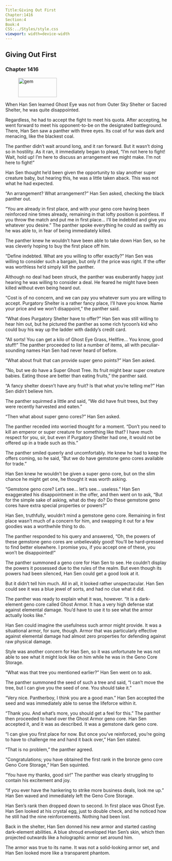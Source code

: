 ```yaml
---
Title:Giving Out First 
Chapter:1416 
Section:4 
Book:4 
CSS:../Styles/style.css 
viewport: width=device-width
---
```

  
## Giving Out First
### Chapter 1416
  
<figure>
	<img src="../Images/gem.gif" alt="gem" id="gem" width="120" height="60" />
</figure>
  

  
When Han Sen learned Ghost Eye was not from Outer Sky Shelter or Sacred Shelter, he was quite disappointed.

Regardless, he had to accept the fight to meet his quota. After accepting, he went forward to meet his opponent-to-be on the designated battleground. There, Han Sen saw a panther with three eyes. Its coat of fur was dark and menacing, like the blackest coal.

The panther didn’t wait around long, and it ran forward. But it wasn’t doing so in hostility. As it ran, it immediately began to plead, “I’m not here to fight! Wait, hold up! I’m here to discuss an arrangement we might make. I’m not here to fight!”

Han Sen thought he’d been given the opportunity to slay another super creature baby, but hearing this, he was a little taken aback. This was not what he had expected.

“An arrangement? What arrangement?” Han Sen asked, checking the black panther out.

“You are already in first place, and with your geno core having been reinforced nine times already, remaining in that lofty position is pointless. If you throw the match and put me in first place… I’ll be indebted and give you whatever you desire.” The panther spoke everything he could as swiftly as he was able to, in fear of being immediately killed.

The panther knew he wouldn’t have been able to take down Han Sen, so he was cleverly hoping to buy the first place off him.

“Define indebted. What are you willing to offer exactly?” Han Sen was willing to consider such a bargain, but only if the price was right. If the offer was worthless he’d simply kill the panther.

Although no deal had been struck, the panther was exuberantly happy just hearing he was willing to consider a deal. He feared he might have been killed without even being heard out.

“Cost is of no concern, and we can pay you whatever sum you are willing to accept. Purgatory Shelter is a rather fancy place, I’ll have you know. Name your price and we won’t disappoint,” the panther said.

“What does Purgatory Shelter have to offer?” Han Sen was still willing to hear him out, but he pictured the panther as some rich tycoon’s kid who could buy his way up the ladder with daddy’s credit card.

“All sorts! You can get a kilo of Ghost Eye Grass, Hellfire… You know, good stuff!” The panther proceeded to list a number of items, all with peculiar-sounding names Han Sen had never heard of before.

“What about fruit that can provide super geno points?” Han Sen asked.

“No, but we do have a Super Ghost Tree. Its fruit might bear super creature babies. Eating those are better than eating fruits,” the panther said.

“A fancy shelter doesn’t have any fruit? Is that what you’re telling me?” Han Sen didn’t believe him.

The panther squirmed a little and said, “We did have fruit trees, but they were recently harvested and eaten.”

“Then what about super geno cores?” Han Sen asked.

The panther receded into worried thought for a moment. “Don’t you need to kill an emperor or super creature for something like that? I have much respect for you, sir, but even if Purgatory Shelter had one, it would not be offered up in a trade such as this.”

The panther smiled queerly and uncomfortably. He knew he had to keep the offers coming, so he said, “But we do have gemstone geno cores available for trade.”

Han Sen knew he wouldn’t be given a super geno core, but on the slim chance he might get one, he thought it was worth asking.

“Gemstone geno core? Let’s see… let’s see… useless.” Han Sen exaggerated his disappointment in the offer, and then went on to ask, “But for the simple sake of asking, what do they do? Do these gemstone geno cores have extra special properties or powers?”

Han Sen, truthfully, wouldn’t mind a gemstone geno core. Remaining in first place wasn’t much of a concern for him, and swapping it out for a few goodies was a worthwhile thing to do.

The panther responded to his query and answered, “Oh, the powers of these gemstone geno cores are unbelievably good! You’ll be hard-pressed to find better elsewhere. I promise you, if you accept one of these, you won’t be disappointed!”

The panther summoned a geno core for Han Sen to see. He couldn’t display the powers it possessed due to the rules of the realm. But even though its powers had been silenced, Han Sen could get a good look at it.

But it didn’t tell him much. All in all, it looked rather unspectacular. Han Sen could see it was a blue jewel of sorts, and had no clue what it did.

The panther was ready to explain what it was, however. “It is a dark-element geno core called Ghost Armor. It has a very high defense stat against elemental damage. You’d have to use it to see what the armor actually looks like.”

Han Sen could imagine the usefulness such armor might provide. It was a situational armor, for sure, though. Armor that was particularly effective against elemental damage had almost zero properties for defending against raw physical damage.

Style was another concern for Han Sen, so it was unfortunate he was not able to see what it might look like on him while he was in the Geno Core Storage.

“What was that tree you mentioned earlier?” Han Sen went on to ask.

The panther summoned the seed of such a tree and said, “I can’t move the tree, but I can give you the seed of one. You should take it.”

“Very nice. Pantherboy, I think you are a good man.” Han Sen accepted the seed and was immediately able to sense the lifeforce within it.

“Thank you. And what’s more, you should get a feel for this.” The panther then proceeded to hand over the Ghost Armor geno core. Han Sen accepted it, and it was as described. It was a gemstone dark geno core.

“I can give you first place for now. But once you’ve reinforced, you’re going to have to challenge me and hand it back over,” Han Sen stated.

“That is no problem,” the panther agreed.

“Congratulations; you have obtained the first rank in the bronze geno core Geno Core Storage,” Han Sen squinted.

“You have my thanks, good sir!” The panther was clearly struggling to contain his excitement and joy.

“If you ever have the hankering to strike more business deals, look me up.” Han Sen waved and immediately left the Geno Core Storage.

Han Sen’s rank then dropped down to second. In first place was Ghost Eye. Han Sen looked at his crystal egg, just to double check, and he noticed how he still had the nine reinforcements. Nothing had been lost.

Back in the shelter, Han Sen donned his new armor and started casting dark-element abilities. A blue shroud enveloped Han Sen’s skin, which then projected outwards like a holographic armor set around him.

The armor was true to its name. It was not a solid-looking armor set, and Han Sen looked more like a transparent phantom.